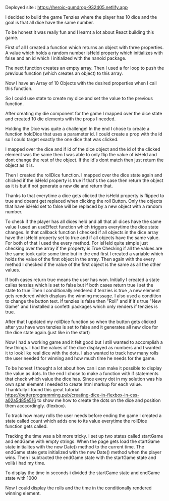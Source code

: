 
Deployed site : https://heroic-gumdrop-932405.netlify.app


I decided to build the game Tenzies where the player has 10 dice and the goal is that all dice have the same number.

To be honest it was really fun and I learnt a lot about React building this game.

First of all I created a function which returns an object with three properties.
A value which holds a random number
isHeld property which initializes with false
and an id which I initialized with the nanoid package.

The next function creates an empty array. 
Then I used a for loop to push the previous function (which creates an object) to this array.

Now I have an Array of 10 Objects with the desired properties when I call this function.

So I could use state to create my dice and set the value to the previous function.

After creating my die component for the game I mapped over the dice state and created 10 die elements with the props I needed.

Holding the Dice was quite a challenge! In the end I chose to create a function holdDice that uses a parameter id.
I could create a prop with the id so I could target exactly the one dice that was clicked.

I mapped over the dice and if id of the dice object and the id of the clicked element was the same then I was able
to only flip the value of isHeld and dont change the rest of the object.
If the id's dont match then just return the object as it is.

Then I created the rollDice function. I mapped over the dice state again and chicked if the isHeld property is true
if that's the case then return the object as it is but if not generate a new die and return that.

Thanks to that everytime a dice gets clicked the isHeld property is flipped to true and doesnt get replaced when clicking the 
roll Button. Only the objects that have isHeld set to false will be replaced by a new object with a random number.

To check if the player has all dices held and all that all dices have the same value I used an useEffect function
which triggers everytime the dice state changes.
In that callback function I checked if all objects in the dice array have the isHeld property set to true and
if all objects have the same value.
For both of that I used the every method.
For isHeld quite simple just checking over the array if the property is True
Checking if all the values are the same took quite some time but in the end first I created a variable which holds
the value of the first object in the array.
Then again with the every method I checked if the value of the first object is the same as all the other values.

If both cases return true means the user has won.
Initially I created a state calles tenzies which is set to false but if both cases return true i set the state to true
Then I conditionally rendered if tenzies is true ,a new element gets rendered which displays the winning message.
I also used a condition to change the button text. If tenzies is false then "Roll" and if it's true "New Game" and I installed
a confetti packages which only renders if tenzies is true.


After that I updated my rollDice function so when the button gets clicked after you have won tenzies is set to false and
it generates all new dice for the dice state again.(just like in the start)

Now I had a working game and it felt good but I still wanted to accomplish a few things.
I had the values of the dice displayed as numbers and I wanted it to look like real dice with the dots.
I also wanted to track how many rolls the user needed for winning and how much time he needs for the game.

To be honest I thought a lot about how can i can make it possible to display the value as dots.
In the end I chose to make a function with if statements that check which value the dice has.
Since every dot in my solution was his own span element i needed to create html markup for each value.
Thankfully I found this great tutorial https://betterprogramming.pub/creating-dice-in-flexbox-in-css-a02a5d85e516
to show me how to create the dots on the dice and position them acccordingly. (flexbox).

To track how many rolls the user needs before ending the game I created a state called count which adds one to its value
everytime the rollDice function gets called.

Tracking the time was a bit more tricky. I set up two states called startGame and endGame with empty strings.
When the page gets load the startGame state initialites with the new Date() method to the current time.
The endGame state gets initialized with the new Date() method when the player wins.
Then i subtracted the endGame state with the startGame state and voilà i had my time.

To display the time in seconds i divided the startGame state and endGame state with 1000

Now I could display the rolls and the time in the conditionally rendered winning element. 



